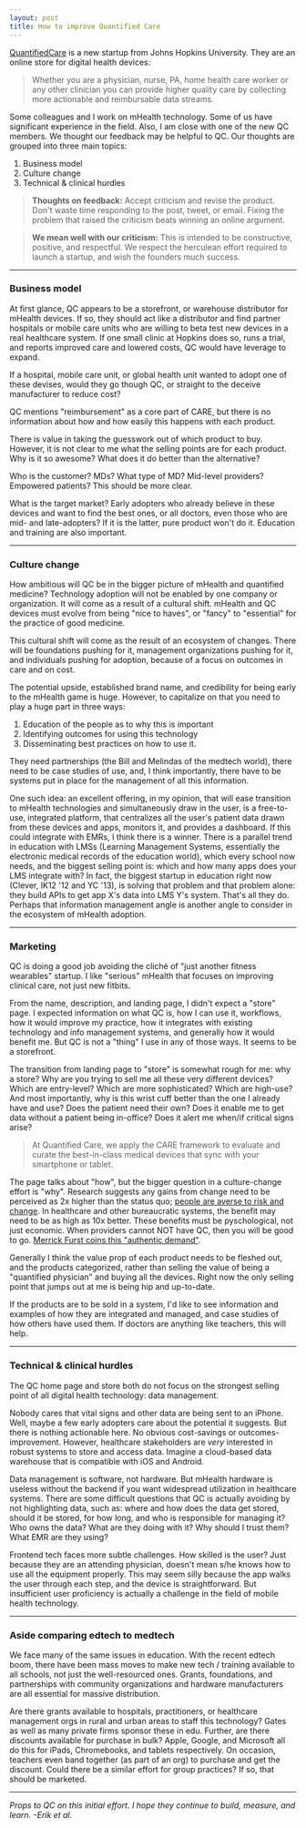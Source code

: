 ```yaml
---
layout: post
title: How to improve Quantified Care
---
```


[QuantifiedCare](http://www.quantifiedcare.com/) is a new startup from Johns Hopkins University. They are an online store for digital health devices:

> Whether you are a physician, nurse, PA, home health care worker or any other clinician you can provide higher quality care by collecting more actionable and reimbursable data streams.

Some colleagues and I work on mHealth technology. Some of us have significant experience in the field. Also, I am close with one of the new QC members. We thought our feedback may be helpful to QC. Our thoughts are grouped into three main topics:

1. Business model
2. Culture change
3. Technical & clinical hurdles

> **Thoughts on feedback:** Accept criticism and revise the product. Don't waste time responding to the post, tweet, or email. Fixing the problem that raised the criticism beats winning an online argument.

> **We mean well with our criticism:** This is intended to be constructive, positive, and respectful. We respect the herculean effort required to launch a startup, and wish the founders much success.

----------
### Business model

At first glance, QC appears to be a storefront, or warehouse distributor for mHealth devices. If so, they should act like a distributor and find partner hospitals or mobile care units who are willing to beta test new devices in a real healthcare system. If one small clinic at Hopkins does so, runs a trial, and reports improved care and lowered costs, QC would have leverage to expand.

If a hospital, mobile care unit, or global health unit wanted to adopt one of these devises, would they go though QC, or straight to the deceive manufacturer to reduce cost?

QC mentions "reimbursement" as a core part of CARE, but there is no information about how and how easily this happens with each product.

There is value in taking the guesswork out of which product to buy. However, it is not clear to me what the selling points are for each product. Why is it so awesome? What does it do better than the alternative?

Who is the customer? MDs? What type of MD? Mid-level providers? Empowered patients? This should be more clear.

What is the target market? Early adopters who already believe in these devices and want to find the best ones, or all doctors, even those who are mid- and late-adopters? If it is the latter, pure product won't do it. Education and training are also important.

----------
### Culture change

How ambitious will QC be in the bigger picture of mHealth and quantified medicine? Technology adoption will not be enabled by one company or organization. It will come as a result of a cultural shift. mHealth and QC devices must evolve from being "nice to haves", or "fancy" to "essential" for the practice of good medicine.

This cultural shift will come as the result of an ecosystem of changes. There will be foundations pushing for it, management organizations pushing for it, and individuals pushing for adoption, because of a focus on outcomes in care and on cost.

The potential upside, established brand name, and credibility for being early to the mHealth game is huge. However, to capitalize on that you need to play a huge part in three ways:

1. Education of the people as to why this is important
2. Identifying outcomes for using this technology
3. Disseminating best practices on how to use it.

They need partnerships (the Bill and Melindas of the medtech world), there need to be case studies of use, and, I think importantly, there have to be systems put in place for the management of all this information.

One such idea: an excellent offering, in my opinion, that will ease transition to mHealth technologies and simultaneously draw in the user, is a free-to-use, integrated platform, that centralizes all the user's patient data drawn from these devices and apps, monitors it, and provides a dashboard. If this could integrate with EMRs, I think there is a winner. There is a parallel trend in education with LMSs (Learning Management Systems, essentially the electronic medical records of the education world), which every school now needs, and the biggest selling point is: which and how many apps does your LMS integrate with? In fact, the biggest startup in education right now (Clever, IK12 '12 and YC '13), is solving that problem and that problem alone: they build APIs to get app X's data into LMS Y's system. That's all they do. Perhaps that information management angle is another angle to consider in the ecosystem of mHealth adoption.

----------
### Marketing

QC is doing a good job avoiding the cliché of "just another fitness wearables" startup. I like "serious" mHealth that focuses on improving clinical care, not just new fitbits.

From the name, description, and landing page, I didn't expect a "store" page. I expected information on what QC is, how I can use it, workflows, how it would improve my practice, how it integrates with existing technology and info management systems, and generally how it would benefit me. But QC is not a "thing" I use in any of those ways. It seems to be a storefront.

The transition from landing page to "store" is somewhat rough for me: why a store? Why are you trying to sell me all these very different devices? Which are entry-level? Which are more sophisticated? Which are high-use? And most importantly, why is this wrist cuff better than the one I already have and use? Does the patient need their own? Does it enable me to get data without a patient being in-office? Does it alert me when/if critical signs arise?

> At Quantified Care, we apply the CARE framework to evaluate and curate the best-in-class medical devices that sync with your smartphone or tablet.

The page talks about "how", but the bigger question in a culture-change effort is "why". Research suggests any gains from change need to be perceived as 2x higher than the status quo; [people are averse to risk and change](https://en.wikipedia.org/wiki/Loss_aversion). In healthcare and other bureaucratic systems, the benefit may need to be as high as 10x better. These benefits must be pyschological, not just economic. When providers cannot NOT have QC, then you will be good to go. [Merrick Furst coins this "authentic demand"](http://flashpoint.gatech.edu/jobs-you-cant-not-do/).

Generally I think the value prop of each product needs to be fleshed out, and the products categorized, rather than selling the value of being a "quantified physician" and buying all the devices. Right now the only selling point that jumps out at me is being hip and up-to-date.

If the products are to be sold in a system, I'd like to see information and examples of how they are integrated and managed, and case studies of how others have used them. If doctors are anything like teachers, this will help.

----------
### Technical & clinical hurdles

The QC home page and store both do not focus on the strongest selling point of all digital health technology: data management.

Nobody cares that vital signs and other data are being sent to an iPhone. Well, maybe a few early adopters care about the potential it suggests. But there is nothing actionable here. No obvious cost-savings or outcomes-improvement. However, healthcare stakeholders are *very* interested in robust systems to store and access data. Imagine a cloud-based data warehouse that is compatible with iOS and Android.

Data management is software, not hardware. But mHealth hardware is useless without the backend if you want widespread utilization in healthcare systems. There are some difficult questions that QC is actually avoiding by not highlighting data, such as: where and how does the data get stored, should it be stored, for how long, and who is responsible for managing it? Who owns the data? What are they doing with it? Why should I trust them? What EMR are they using?

Frontend tech faces more subtle challenges. How skilled is the user? Just because they are an attending physician, doesn't mean s/he knows how to use all the equipment properly. This may seem silly because the app walks the user through each step, and the device is straightforward. But insufficient user proficiency is actually a challenge in the field of mobile health technology.

----------
### Aside comparing edtech to medtech

We face many of the same issues in education. With the recent edtech boom, there have been mass moves to make new tech / training available to all schools, not just the well-resourced ones. Grants, foundations, and partnerships with community organizations and hardware manufacturers are all essential for massive distribution.

Are there grants available to hospitals, practitioners, or healthcare management orgs in rural and urban areas to staff this technology? Gates as well as many private firms sponsor these in edu. Further, are there discounts available for purchase in bulk? Apple, Google, and Microsoft all do this for iPads, Chromebooks, and tablets respectively. On occasion, teachers even band together (as part of an org) to purchase and get the discount. Could there be a similar effort for group practices? If so, that should be marketed.

----------
*Props to QC on this initial effort. I hope they continue to build, measure, and learn. -Erik et al.*
